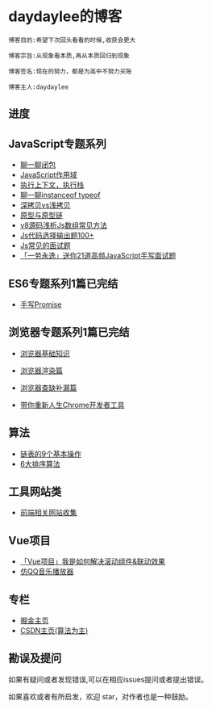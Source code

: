 # daydaylee的博客

```
博客目的:希望下次回头看看的时候,收获会更大
```

```
博客宗旨:从现象看本质,再从本质回归到现象
```

```
博客签名:现在的努力，都是为高中不努力买账
```

```
博客主人:daydaylee
```



## 进度

## JavaScript专题系列

- [聊一聊闭包](https://github.com/daydaylee1227/Blog/blob/master/articles/JS/%E8%81%8A%E4%B8%80%E8%81%8A%E9%97%AD%E5%8C%85.md)
- [JavaScript作用域](https://github.com/daydaylee1227/Blog/blob/master/articles/JS/%E4%BD%9C%E7%94%A8%E5%9F%9F.md)
- [执行上下文，执行栈](https://github.com/daydaylee1227/Blog/blob/master/articles/JS/%E6%89%A7%E8%A1%8C%E4%B8%8A%E4%B8%8B%E6%96%87%20%E6%89%A7%E8%A1%8C%E6%A0%88.md)
- [聊一聊instanceof typeof](https://github.com/daydaylee1227/Blog/blob/master/articles/JS/%E8%81%8A%E4%B8%80%E8%81%8Atypeof%20instanceof%20%E5%AE%9E%E7%8E%B0%E5%8E%9F%E7%90%86.md)
- [深拷贝vs浅拷贝](https://github.com/daydaylee1227/Blog/blob/master/articles/JS/%E6%B7%B1%E6%8B%B7%E8%B4%9D%20vs%20%E6%B5%85%E6%8B%B7%E8%B4%9D.md)
- [原型与原型链](https://github.com/daydaylee1227/Blog/blob/master/articles/JS/%E5%8E%9F%E5%9E%8B%E4%B8%8E%E5%8E%9F%E5%9E%8B%E9%93%BE.md)
- [v8源码浅析Js数组常见方法](https://github.com/daydaylee1227/Blog/blob/master/articles/JS/V8%E6%BA%90%E7%A0%81%E6%B5%85%E6%9E%90JS%E6%95%B0%E7%BB%84%E5%B8%B8%E8%A7%81%E6%96%B9%E6%B3%95.md)
- [Js代码选择输出题100+](https://github.com/daydaylee1227/Blog/blob/master/articles/JS/JS%E4%BB%A3%E7%A0%81%E9%80%89%E6%8B%A9%E8%BE%93%E5%87%BA%E9%A2%98.md)
- [Js常见的面试题](https://github.com/daydaylee1227/Blog/blob/master/articles/JS/%E5%B8%A6%E4%BD%A0%E5%A1%AB%E4%B8%80%E4%BA%9BJS%E5%AE%B9%E6%98%93%E5%87%BA%E9%94%99%E7%9A%84%E5%9D%91.md)
- [「一劳永逸」送你21道高频JavaScript手写面试题](https://github.com/daydaylee1227/Blog/issues/15)

## ES6专题系列1篇已完结

- [手写Promise](https://github.com/daydaylee1227/Blog/blob/master/articles/ES6/Promise.md)



## 浏览器专题系列1篇已完结

- [浏览器基础知识](https://github.com/daydaylee1227/Blog/blob/master/articles/%E6%B5%8F%E8%A7%88%E5%99%A8%E7%9B%B8%E5%85%B3/%E6%B5%8F%E8%A7%88%E5%99%A8%E5%9F%BA%E7%A1%80%E7%9F%A5%E8%AF%86%E7%82%B9.md)

- [浏览器渲染篇](https://github.com/daydaylee1227/Blog/blob/master/articles/%E6%B5%8F%E8%A7%88%E5%99%A8%E7%9B%B8%E5%85%B3/%E6%B5%8F%E8%A7%88%E5%99%A8%E6%B8%B2%E6%9F%93%E6%B5%81%E7%A8%8B%E7%AF%87.md)

- [浏览器查缺补漏篇](https://github.com/daydaylee1227/Blog/blob/master/articles/%E6%B5%8F%E8%A7%88%E5%99%A8%E7%9B%B8%E5%85%B3/%E6%B5%8F%E8%A7%88%E5%99%A8%E5%8E%9F%E7%90%86%E7%AF%87%E6%9F%A5%E7%BC%BA%E8%A1%A5%E6%BC%8F.md)

- [带你重新人生Chrome开发者工具](https://github.com/daydaylee1227/Blog/blob/master/articles/%E6%B5%8F%E8%A7%88%E5%99%A8%E7%9B%B8%E5%85%B3/%E5%B8%A6%E4%BD%A0%E9%87%8D%E6%96%B0%E8%AE%A4%E8%AF%86Chrome%E5%BC%80%E5%8F%91%E8%80%85%E5%B7%A5%E5%85%B7.md)

  



## 算法

- [链表的9个基本操作](https://github.com/daydaylee1227/Blog/tree/master/%E7%AE%97%E6%B3%95/%E9%93%BE%E8%A1%A8)
- [6大排序算法](https://github.com/daydaylee1227/Blog/tree/master/%E7%AE%97%E6%B3%95/%E6%8E%92%E5%BA%8F%E7%AE%97%E6%B3%95)



## 工具网站类

- [前端相关网站收集](https://github.com/daydaylee1227/Blog/blob/master/articles/%E5%B7%A5%E5%85%B7-%E7%BD%91%E7%AB%99%E7%B1%BB/%E5%89%8D%E7%AB%AF%E7%9B%B8%E5%85%B3%E7%BD%91%E7%AB%99%E6%94%B6%E9%9B%86.md)



## Vue项目

- [「Vue项目」我是如何解决滚动组件&联动效果](https://github.com/daydaylee1227/Blog/issues/14)
- [仿QQ音乐播放器](https://github.com/daydaylee1227/Blog/tree/master/vue-daymusic)



## 专栏

- [掘金主页](https://juejin.im/user/5ef326ab6fb9a07ebe237664)
- [CSDN主页(算法为主)](https://blog.csdn.net/qq_43127921)



## 勘误及提问

如果有疑问或者发现错误,可以在相应issues提问或者提出错误。

如果喜欢或者有所启发，欢迎 star，对作者也是一种鼓励。